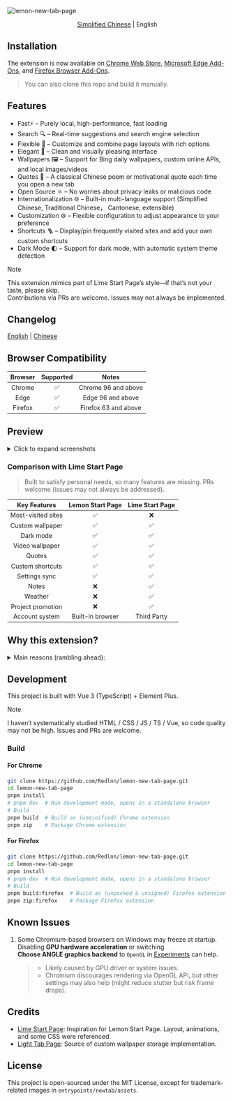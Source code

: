 ![lemon-new-tab-page](https://socialify.git.ci/redlnn/lemon-new-tab-page/image?custom_description=A+simple+local+new+tab+extension&description=1&font=Jost&language=1&logo=https%3A%2F%2Fraw.githubusercontent.com%2FRedlnn%2Flemon-new-tab-page%2Frefs%2Fheads%2Fmaster%2Fassets%2Ficon.svg&owner=1&pattern=Circuit+Board&stargazers=1&theme=Auto)

<div align="center">

[Simplified Chinese](README.md) | English

</div>

## Installation

The extension is now available on
[Chrome Web Store](https://chromewebstore.google.com/detail/bhbpmpflnpnkjanfgbjjhldccbckjohb),
[Microsoft Edge Add-Ons](https://microsoftedge.microsoft.com/addons/detail/keikkgfgidagjlicckkangkfgnbdjdnh), and
[Firefox Browser Add-Ons](https://addons.mozilla.org/firefox/addon/lemon-new-tab/).

> You can also clone this repo and build it manually.

## Features

- Fast⚡ – Purely local, high-performance, fast loading
- Search 🔍 – Real-time suggestions and search engine selection
- Flexible 🌈 – Customize and combine page layouts with rich options
- Elegant 🎨 – Clean and visually pleasing interface
- Wallpapers 🖼️ – Support for Bing daily wallpapers, custom online APIs, and local images/videos
- Quotes 💬 – A classical Chinese poem or motivational quote each time you open a new tab
- Open Source ⚛️ – No worries about privacy leaks or malicious code
- Internationalization 🌐 – Built-in multi-language support (Simplified Chinese, Traditional Chinese， Cantonese, extensible)
- Customization ⚙️ – Flexible configuration to adjust appearance to your preference
- Shortcuts 🪜 – Display/pin frequently visited sites and add your own custom shortcuts
- Dark Mode 🌓 – Support for dark mode, with automatic system theme detection

> [!NOTE]  
> This extension mimics part of Lime Start Page’s style—if that’s not your taste, please skip.  
> Contributions via PRs are welcome. Issues may not always be implemented.

## Changelog

[English](./CHANGELOG_en.md) | [Chinese](./CHANGELOG.md)

## Browser Compatibility

| Browser | Supported |        Notes         |
| :-----: | :-------: | :------------------: |
| Chrome  |    ✅     | Chrome 96 and above  |
|  Edge   |    ✅     |  Edge 96 and above   |
| Firefox |    ✅     | Firefox 63 and above |

## Preview

<details>
<summary>Click to expand screenshots</summary>

![Standard homepage](./preview/1.webp)  
![Solid-color background homepage](./preview/2.webp)  
![Homepage with quick access background](./preview/3.webp)  
![Search page](./preview/4.webp)  
![Settings page](./preview/5.webp)

</details>

### Comparison with Lime Start Page

> Built to satisfy personal needs, so many features are missing. PRs welcome (issues may not always be addressed).

|    Key Features    | Lemon Start Page | Lime Start Page |
| :----------------: | :--------------: | :-------------: |
| Most-visited sites |        ✅        |       ❌        |
|  Custom wallpaper  |        ✅        |       ✅        |
|     Dark mode      |        ✅        |       ✅        |
|  Video wallpaper   |        ✅        |       ✅        |
|       Quotes       |        ✅        |       ✅        |
|  Custom shortcuts  |        ✅        |       ✅        |
|   Settings sync    |        ✅        |       ✅        |
|       Notes        |        ❌        |       ✅        |
|      Weather       |        ❌        |       ✅        |
| Project promotion  |        ❌        |       ✅        |
|   Account system   | Built-in browser |   Third Party   |

## Why this extension?

<details>
<summary>Main reasons (rambling ahead):</summary>
<br />

1. When Chrome’s default search engine is set to something other than Google,
   the new tab page has no search bar or wallpaper.
2. Setting Chrome’s search engine to Bing makes the new tab page resemble
   Edge’s Bing homepage—with cluttered buttons, ugly news, and search bar/shortcuts
   placed too high.
3. I like Lime Start Page’s look, but it performs an HTTP request every time it opens.
   Strictly speaking, it’s a navigation page, not a start page
   (never understood why it’s server-hosted).
4. Lime Start Page is not a native browser extension and doesn’t support displaying
   frequently visited sites (again, baffling), while I prefer quick access to them.
5. Lime Start Page places shortcuts on a secondary page, but I want them on the main tab.
   Although you can default to that page, it hides the search bar.
6. Lime Start Page isn’t open source, making it hard to customize—so I decided
   to build my own based on my needs.

> ~~Heard Lime Start Page was getting a full refactor with new features,~~
> ~~maybe I’ll stop updating then?~~  
> It got updated, but mostly UI tweaks, not many new features (lol).

</details>

## Development

This project is built with Vue 3 (TypeScript) + Element Plus.

> [!NOTE]  
> I haven’t systematically studied HTML / CSS / JS / TS / Vue,
> so code quality may not be high. Issues and PRs are welcome.

### Build

#### For Chrome

```sh
git clone https://github.com/Redlnn/lemon-new-tab-page.git
cd lemon-new-tab-page
pnpm install
# pnpm dev  # Run development mode, opens in a standalone browser
# Build
pnpm build  # Build as (unminified) Chrome extension
pnpm zip    # Package Chrome extension
```

#### For Firefox

```sh
git clone https://github.com/Redlnn/lemon-new-tab-page.git
cd lemon-new-tab-page
pnpm install
# pnpm dev  # Run development mode, opens in a standalone browser
# Build
pnpm build:firefox  # Build as (unpacked & unsigned) Firefox extension
pnpm zip:firefox    # Package Firefox extension
```

## Known Issues

1. Some Chromium-based browsers on Windows may freeze at startup.
   Disabling **GPU hardware acceleration** or switching  
   **Choose ANGLE graphics backend** to `OpenGL` in
   [Experiments](chrome://flags/#use-angle) can help.
   > - Likely caused by GPU driver or system issues.
   > - Chromium discourages rendering via OpenGL API, but other settings may also help (might reduce stutter but risk frame drops).

## Credits

- [Lime Start Page](https://limestart.cn/): Inspiration for Lemon Start Page.
  Layout, animations, and some CSS were referenced.
- [Light Tab Page](https://github.com/Devifish/light-tab-page):
  Source of custom wallpaper storage implementation.

## License

This project is open-sourced under the MIT License, except for trademark-related images in `entrypoints/newtab/assets`.
